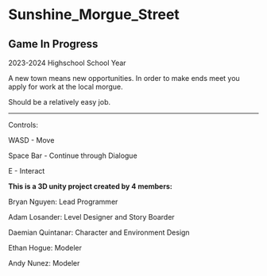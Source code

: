 # Sunshine_Morgue_Street
## Game In Progress
2023-2024 Highschool School Year

A new town means new opportunities. In order to make ends meet you apply for work at the local morgue.

Should be a relatively easy job. 

-----

Controls:

WASD - Move

Space Bar - Continue through Dialogue

E - Interact

**This is a 3D unity project created by 4 members:**

Bryan Nguyen: Lead Programmer

Adam Losander: Level Designer and Story Boarder

Daemian Quintanar: Character and Environment Design

Ethan Hogue: Modeler

Andy Nunez: Modeler
